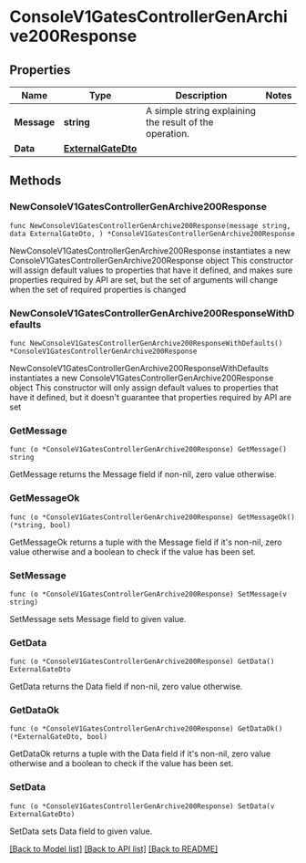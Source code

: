 # ConsoleV1GatesControllerGenArchive200Response

## Properties

Name | Type | Description | Notes
------------ | ------------- | ------------- | -------------
**Message** | **string** | A simple string explaining the result of the operation. | 
**Data** | [**ExternalGateDto**](ExternalGateDto.md) |  | 

## Methods

### NewConsoleV1GatesControllerGenArchive200Response

`func NewConsoleV1GatesControllerGenArchive200Response(message string, data ExternalGateDto, ) *ConsoleV1GatesControllerGenArchive200Response`

NewConsoleV1GatesControllerGenArchive200Response instantiates a new ConsoleV1GatesControllerGenArchive200Response object
This constructor will assign default values to properties that have it defined,
and makes sure properties required by API are set, but the set of arguments
will change when the set of required properties is changed

### NewConsoleV1GatesControllerGenArchive200ResponseWithDefaults

`func NewConsoleV1GatesControllerGenArchive200ResponseWithDefaults() *ConsoleV1GatesControllerGenArchive200Response`

NewConsoleV1GatesControllerGenArchive200ResponseWithDefaults instantiates a new ConsoleV1GatesControllerGenArchive200Response object
This constructor will only assign default values to properties that have it defined,
but it doesn't guarantee that properties required by API are set

### GetMessage

`func (o *ConsoleV1GatesControllerGenArchive200Response) GetMessage() string`

GetMessage returns the Message field if non-nil, zero value otherwise.

### GetMessageOk

`func (o *ConsoleV1GatesControllerGenArchive200Response) GetMessageOk() (*string, bool)`

GetMessageOk returns a tuple with the Message field if it's non-nil, zero value otherwise
and a boolean to check if the value has been set.

### SetMessage

`func (o *ConsoleV1GatesControllerGenArchive200Response) SetMessage(v string)`

SetMessage sets Message field to given value.


### GetData

`func (o *ConsoleV1GatesControllerGenArchive200Response) GetData() ExternalGateDto`

GetData returns the Data field if non-nil, zero value otherwise.

### GetDataOk

`func (o *ConsoleV1GatesControllerGenArchive200Response) GetDataOk() (*ExternalGateDto, bool)`

GetDataOk returns a tuple with the Data field if it's non-nil, zero value otherwise
and a boolean to check if the value has been set.

### SetData

`func (o *ConsoleV1GatesControllerGenArchive200Response) SetData(v ExternalGateDto)`

SetData sets Data field to given value.



[[Back to Model list]](../README.md#documentation-for-models) [[Back to API list]](../README.md#documentation-for-api-endpoints) [[Back to README]](../README.md)


